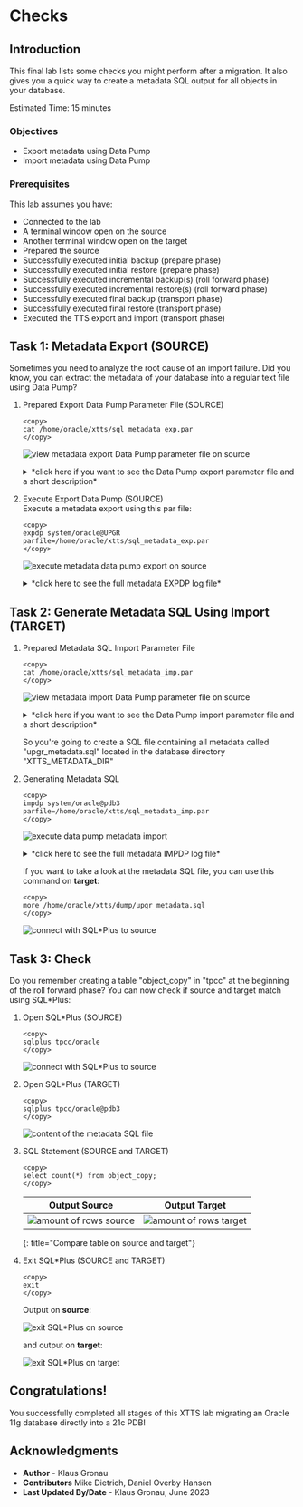 # Checks  

## Introduction

This final lab lists some checks you might perform after a migration. It also gives you a quick way to create a metadata SQL output for all objects in your database.

Estimated Time: 15 minutes

[](videohub:1_zxp94b4k)

### Objectives

- Export metadata using Data Pump
- Import metadata using Data Pump


### Prerequisites

This lab assumes you have:

- Connected to the lab
- A terminal window open on the source
- Another terminal window open on the target
- Prepared the source
- Successfully executed initial backup (prepare phase)
- Successfully executed initial restore (prepare phase)
- Successfully executed incremental backup(s) (roll forward phase)
- Successfully executed incremental restore(s) (roll forward phase)
- Successfully executed final backup (transport phase)
- Successfully executed final restore (transport phase)
- Executed the TTS export and import (transport phase)



## Task 1: Metadata Export (SOURCE)
Sometimes you need to analyze the root cause of an import failure. Did you know, you can extract the metadata of your database into a regular text file using Data Pump?

1. Prepared Export Data Pump Parameter File (SOURCE)

    ```
    <copy>
    cat /home/oracle/xtts/sql_metadata_exp.par
    </copy>
    ```

    ![view metadata export Data Pump parameter file on source ](./images/sql-metadat-export-par.png " ")

    <details>
    <summary>*click here if you want to see the Data Pump export parameter file and a short description*</summary>


    | Parameter | Comment |
    | :-------- | :-----|
    | directory=XTTS\_METADATA\_DIR | Specifies the default location to which export can write the dump file set and the log file |
    | dumpfile=upgr\_metadata\_%U.dmp | Is the name of the dump file |
    | cluster=N | Restricts to execute the current job on the node where it was started  |
    | job_name=cre\_metadata\_exp | Specifies a job name for the metadata export  |
    | content=metadata\_only | Exports only metadata  |
    | filesize=10737418240 | Restricts the export of the Data Pump export to given amount of bytes  |
    | logfile=cre\_metadata\_exp.log | This parameter specifies the name for the log file of the export job. |
    | full=y | FULL specifies that you want to perform a full database mode export  |
    | parallel=1 | In 11.2 metadata is only exported with parallelism of 1  |
    {: title="Data Pump Metadata Export Parameter File"}

    </details>

2. Execute Export Data Pump (SOURCE) </br>
Execute a metadata export using this par file:

    ```
    <copy>
    expdp system/oracle@UPGR parfile=/home/oracle/xtts/sql_metadata_exp.par
    </copy>
    ```

    ![execute metadata data pump export on source ](./images/sql-metadata-export.png " ")

    <details>
    <summary>*click here to see the full metadata EXPDP log file*</summary>

    ``` text
    [UPGR] oracle@hol:~/xtts/source
    $ expdp system/oracle@UPGR parfile=/home/oracle/xtts/sql_metadata_exp.par

    Export: Release 11.2.0.4.0 - Production on Wed Jun 28 16:52:14 2023

    Copyright (c) 1982, 2011, Oracle and/or its affiliates.  All rights reserved.

    Connected to: Oracle Database 11g Enterprise Edition Release 11.2.0.4.0 - 64bit Production
    With the Partitioning, OLAP, Data Mining and Real Application Testing options
    Starting "SYSTEM"."CRE_METADATA_EXP":  system/********@UPGR parfile=/home/oracle/xtts/sql_metadata_exp.par
    Processing object type DATABASE_EXPORT/TABLESPACE
    Processing object type DATABASE_EXPORT/PROFILE
    Processing object type DATABASE_EXPORT/SYS_USER/USER
    Processing object type DATABASE_EXPORT/SCHEMA/USER
    Processing object type DATABASE_EXPORT/ROLE
    Processing object type DATABASE_EXPORT/GRANT/SYSTEM_GRANT/PROC_SYSTEM_GRANT
    Processing object type DATABASE_EXPORT/SCHEMA/GRANT/SYSTEM_GRANT
    Processing object type DATABASE_EXPORT/SCHEMA/ROLE_GRANT
    Processing object type DATABASE_EXPORT/SCHEMA/DEFAULT_ROLE
    Processing object type DATABASE_EXPORT/SCHEMA/TABLESPACE_QUOTA
    Processing object type DATABASE_EXPORT/RESOURCE_COST
    Processing object type DATABASE_EXPORT/TRUSTED_DB_LINK
    Processing object type DATABASE_EXPORT/SCHEMA/SEQUENCE/SEQUENCE
    Processing object type DATABASE_EXPORT/DIRECTORY/DIRECTORY
    Processing object type DATABASE_EXPORT/DIRECTORY/GRANT/OWNER_GRANT/OBJECT_GRANT
    Processing object type DATABASE_EXPORT/CONTEXT
    Processing object type DATABASE_EXPORT/SCHEMA/PUBLIC_SYNONYM/SYNONYM
    Processing object type DATABASE_EXPORT/SCHEMA/SYNONYM
    Processing object type DATABASE_EXPORT/SCHEMA/TYPE/TYPE_SPEC
    Processing object type DATABASE_EXPORT/SYSTEM_PROCOBJACT/PRE_SYSTEM_ACTIONS/PROCACT_SYSTEM
    Processing object type DATABASE_EXPORT/SYSTEM_PROCOBJACT/PROCOBJ
    Processing object type DATABASE_EXPORT/SYSTEM_PROCOBJACT/POST_SYSTEM_ACTIONS/PROCACT_SYSTEM
    Processing object type DATABASE_EXPORT/SCHEMA/PROCACT_SCHEMA
    Processing object type DATABASE_EXPORT/SCHEMA/TABLE/TABLE
    Processing object type DATABASE_EXPORT/SCHEMA/TABLE/PRE_TABLE_ACTION
    Processing object type DATABASE_EXPORT/SCHEMA/TABLE/GRANT/OWNER_GRANT/OBJECT_GRANT
    Processing object type DATABASE_EXPORT/SCHEMA/TABLE/COMMENT
    Processing object type DATABASE_EXPORT/SCHEMA/PACKAGE/PACKAGE_SPEC
    Processing object type DATABASE_EXPORT/SCHEMA/FUNCTION/FUNCTION
    Processing object type DATABASE_EXPORT/SCHEMA/PROCEDURE/PROCEDURE
    Processing object type DATABASE_EXPORT/SCHEMA/PACKAGE/COMPILE_PACKAGE/PACKAGE_SPEC/ALTER_PACKAGE_SPEC
    Processing object type DATABASE_EXPORT/SCHEMA/FUNCTION/ALTER_FUNCTION
    Processing object type DATABASE_EXPORT/SCHEMA/PROCEDURE/ALTER_PROCEDURE
    Processing object type DATABASE_EXPORT/SCHEMA/TABLE/INDEX/INDEX
    Processing object type DATABASE_EXPORT/SCHEMA/TABLE/CONSTRAINT/CONSTRAINT
    Processing object type DATABASE_EXPORT/SCHEMA/TABLE/INDEX/STATISTICS/INDEX_STATISTICS
    Processing object type DATABASE_EXPORT/SCHEMA/VIEW/VIEW
    Processing object type DATABASE_EXPORT/SCHEMA/VIEW/GRANT/OWNER_GRANT/OBJECT_GRANT
    Processing object type DATABASE_EXPORT/SCHEMA/VIEW/COMMENT
    Processing object type DATABASE_EXPORT/SCHEMA/PACKAGE_BODIES/PACKAGE/PACKAGE_BODY
    Processing object type DATABASE_EXPORT/SCHEMA/TABLE/CONSTRAINT/REF_CONSTRAINT
    Processing object type DATABASE_EXPORT/SCHEMA/TABLE/STATISTICS/TABLE_STATISTICS
    Processing object type DATABASE_EXPORT/SCHEMA/TABLE/POST_TABLE_ACTION
    Processing object type DATABASE_EXPORT/SCHEMA/TABLE/TRIGGER
    Processing object type DATABASE_EXPORT/SCHEMA/POST_SCHEMA/PROCACT_SCHEMA
    Processing object type DATABASE_EXPORT/AUDIT
    Master table "SYSTEM"."CRE_METADATA_EXP" successfully loaded/unloaded
    ******************************************************************************
    Dump file set for SYSTEM.CRE_METADATA_EXP is:
      /home/oracle/xtts/dump/upgr_metadata_01.dmp
    Job "SYSTEM"."CRE_METADATA_EXP" successfully completed at Wed Jun 28 16:53:02 2023 elapsed 0 00:00:47

    [UPGR] oracle@hol:~/xtts/source
    $
    ```
    </details>


## Task 2: Generate Metadata SQL Using Import (TARGET)

1. Prepared Metadata SQL Import Parameter File

    ```
    <copy>
    cat /home/oracle/xtts/sql_metadata_imp.par
    </copy>
    ```

    ![view metadata import Data Pump parameter file on source ](./images/sql-metadat-import-par.png " ")

    <details>
    <summary>*click here if you want to see the Data Pump import parameter file and a short description*</summary>


    | Parameter | Comment |
    | :-------- | :-----|
    | DIRECTORY=XTTS\_METADATA\_DIR | Specifies the default location to which Export can write the dump file set and the log file |
    | DUMPFILE=exp\_metadata.dmp | Is the name of the dump file |
    | logfile=xtts\_export\_metadata.log | This parameter specifies the name for the log file of the export job. |
    | sqlfile=upgr\_metadata.sql | The name of the file containing SQL statements of the metadata  |
    | job\_name=cre\_metadata | The name of the import Data Pump job  |
    {: title="Data Pump Metadata Import SQL Parameter File"}

    </details>

    So you're going to create a SQL file containing all metadata called "upgr\_metadata.sql" located in the database directory "XTTS\_METADATA\_DIR" 


2.  Generating Metadata SQL

    ```
    <copy>
    impdp system/oracle@pdb3 parfile=/home/oracle/xtts/sql_metadata_imp.par
    </copy>
    ```

    ![execute data pump metadata import](./images/sql-metadata-import.png " ")

    <details>
    <summary>*click here to see the full metadata IMPDP log file*</summary>

    ``` text
    [CDB3] oracle@hol:~/xtts/target
    $ impdp system/oracle@pdb3 parfile=/home/oracle/xtts/sql_metadata_imp.par

    Import: Release 21.0.0.0.0 - Production on Wed Jun 28 17:00:39 2023
    Version 21.5.0.0.0

    Copyright (c) 1982, 2021, Oracle and/or its affiliates.  All rights reserved.


    Connected to: Oracle Database 21c Enterprise Edition Release 21.0.0.0.0 - Production
    Master table "SYSTEM"."CRE_METADATA" successfully loaded/unloaded
    Starting "SYSTEM"."CRE_METADATA":  system/********@pdb3 parfile=/home/oracle/xtts/sql_metadata_imp.par
    Processing object type DATABASE_EXPORT/TABLESPACE
    Processing object type DATABASE_EXPORT/PROFILE
    Processing object type DATABASE_EXPORT/SYS_USER/USER
    Processing object type DATABASE_EXPORT/SCHEMA/USER
    Processing object type DATABASE_EXPORT/ROLE
    Processing object type DATABASE_EXPORT/GRANT/SYSTEM_GRANT/PROC_SYSTEM_GRANT
    Processing object type DATABASE_EXPORT/SCHEMA/GRANT/SYSTEM_GRANT
    Processing object type DATABASE_EXPORT/SCHEMA/ROLE_GRANT
    Processing object type DATABASE_EXPORT/SCHEMA/DEFAULT_ROLE
    Processing object type DATABASE_EXPORT/SCHEMA/TABLESPACE_QUOTA
    Processing object type DATABASE_EXPORT/RESOURCE_COST
    Processing object type DATABASE_EXPORT/TRUSTED_DB_LINK
    Processing object type DATABASE_EXPORT/SCHEMA/SEQUENCE/SEQUENCE
    Processing object type DATABASE_EXPORT/DIRECTORY/DIRECTORY
    Processing object type DATABASE_EXPORT/DIRECTORY/GRANT/OWNER_GRANT/OBJECT_GRANT
    Processing object type DATABASE_EXPORT/CONTEXT
    Processing object type DATABASE_EXPORT/SCHEMA/TYPE/TYPE_SPEC
    Processing object type DATABASE_EXPORT/SYSTEM_PROCOBJACT/PRE_SYSTEM_ACTIONS/PROCACT_SYSTEM
    Processing object type DATABASE_EXPORT/SYSTEM_PROCOBJACT/PROCOBJ
    Processing object type DATABASE_EXPORT/SYSTEM_PROCOBJACT/POST_SYSTEM_ACTIONS/PROCACT_SYSTEM
    Processing object type DATABASE_EXPORT/SCHEMA/PROCACT_SCHEMA
    Processing object type DATABASE_EXPORT/SCHEMA/TABLE/TABLE
    Processing object type DATABASE_EXPORT/SCHEMA/TABLE/PRE_TABLE_ACTION
    Processing object type DATABASE_EXPORT/SCHEMA/TABLE/GRANT/OWNER_GRANT/OBJECT_GRANT
    Processing object type DATABASE_EXPORT/SCHEMA/TABLE/COMMENT
    Processing object type DATABASE_EXPORT/SCHEMA/PACKAGE/PACKAGE_SPEC
    Processing object type DATABASE_EXPORT/SCHEMA/PROCEDURE/PROCEDURE
    Processing object type DATABASE_EXPORT/SCHEMA/PACKAGE/COMPILE_PACKAGE/PACKAGE_SPEC/ALTER_PACKAGE_SPEC
    Processing object type DATABASE_EXPORT/SCHEMA/PROCEDURE/ALTER_PROCEDURE
    Processing object type DATABASE_EXPORT/SCHEMA/TABLE/INDEX/INDEX
    Processing object type DATABASE_EXPORT/SCHEMA/TABLE/CONSTRAINT/CONSTRAINT
    Processing object type DATABASE_EXPORT/SCHEMA/TABLE/INDEX/STATISTICS/INDEX_STATISTICS
    Processing object type DATABASE_EXPORT/SCHEMA/VIEW/VIEW
    Processing object type DATABASE_EXPORT/SCHEMA/PACKAGE_BODIES/PACKAGE/PACKAGE_BODY
    Processing object type DATABASE_EXPORT/SCHEMA/TABLE/CONSTRAINT/REF_CONSTRAINT
    Processing object type DATABASE_EXPORT/SCHEMA/TABLE/STATISTICS/TABLE_STATISTICS
    Processing object type DATABASE_EXPORT/SCHEMA/TABLE/POST_TABLE_ACTION
    Processing object type DATABASE_EXPORT/SCHEMA/TABLE/TRIGGER
    Processing object type DATABASE_EXPORT/SCHEMA/POST_SCHEMA/PROCACT_SCHEMA
    Processing object type DATABASE_EXPORT/AUDIT
    Job "SYSTEM"."CRE_METADATA" successfully completed at Wed Jun 28 17:01:00 2023 elapsed 0 00:00:15

    [CDB3] oracle@hol:~/xtts/target
    $
    ```
    </details>

    If you want to take a look at the metadata SQL file, you can use this command on __target__:

    ```
    <copy>
    more /home/oracle/xtts/dump/upgr_metadata.sql
    </copy>
    ```

    ![connect with SQL*Plus to source](./images/metadata-sql-file.png " ") 



## Task  3: Check 
Do you remember creating a table "object_copy" in "tpcc" at the beginning of the roll forward phase?
You can now check if source and target match using SQL*Plus:

1. Open SQL*Plus (SOURCE)

    ```
    <copy>
    sqlplus tpcc/oracle
    </copy>
    ```

    ![connect with SQL*Plus to source](./images/sqlplus-src.png " ") 

2. Open SQL*Plus (TARGET)

    ```
    <copy>
    sqlplus tpcc/oracle@pdb3
    </copy>
    ```

    ![content of the metadata SQL file](./images/sqlplus-trg.png " ") 

3. SQL Statement (SOURCE and TARGET)

    ```
    <copy>
    select count(*) from object_copy;
    </copy>
    ```

    | Output Source | Output Target |
    | :--------: | :-----:|
    | ![amount of rows source](./images/result-src.png " ")  | ![amount of rows target](./images/result-trg.png " ") |
    {: title="Compare table on source and target"}

4. Exit SQL*Plus (SOURCE and TARGET)

    ```
    <copy>
    exit
    </copy>
    ```

    Output on __source__:

    ![exit SQL*Plus on source](./images/disconnect-sqlplus-src.png " ")

    and output on __target__:

    ![exit SQL*Plus on target](./images/disconnect-sqlplus-trg.png " ")



## Congratulations! 
You successfully completed all stages of this XTTS lab migrating an Oracle 11g database directly into a 21c PDB!

## Acknowledgments
* **Author** - Klaus Gronau
* **Contributors** Mike Dietrich, Daniel Overby Hansen  
* **Last Updated By/Date** - Klaus Gronau, June 2023
